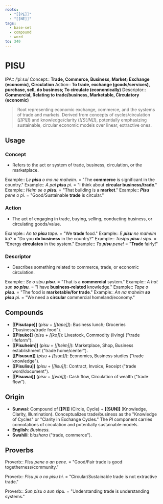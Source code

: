```yaml
---
roots:
  - "[[PE]]"
  - "[[NE]]"
tags:
  - base-set
  - compound
  - word
to: 340
---
```

# PISU

IPA::           /ˈpiːsu/
Concept::       **Trade, Commerce, Business, Market; Exchange (economic), Circulation**
Action::        **To trade, exchange (goods/services), purchase, sell, do business; To circulate (economically)**
Descriptor::    **Commercial, Relating to trade/business, Marketable, Circulatory (economic)**

> Root representing economic exchange, commerce, and the systems of trade and markets. Derived from concepts of cycles/circulation (*[[PI]]*) and knowledge/clarity (*[[SUN]]*), potentially emphasizing sustainable, circular economic models over linear, extractive ones.

## Usage

### Concept
*   Refers to the act or system of trade, business, circulation, or the marketplace.

Example::   *Le **pisu** o mo ne maheim.* = "The **commerce** is significant in the country."
Example::   *A pai **pisu** pi.* = "I think about **circular business/trade**."
Example::   *Heim se o **pisu**.* = "That building is a **market**."
Example::   ***Pisu** pene o pi.* = "Good/Sustainable **trade** is circular."

### Action
*   The act of engaging in trade, buying, selling, conducting business, or circulating goods/value.

Example::   *An ta **pisu** tape.* = "We **trade** food."
Example::   *E **pisu** ne maheim ku?* = "Do you **do business** in the country?"
Example::   *Tasipu **pisu** i sipu.* = "Energy **circulates** in the system."
Example::   *Ta **pisu** pene!* = "**Trade** fairly!"

### Descriptor
*   Describes something related to commerce, trade, or economic circulation.

Example::   *Se o sipu **pisu**.* = "That is a **commercial** system."
Example::   *A hat sun **so pisu**.* = "I have **business-related** knowledge."
Example::   *Tape o **pisu**.* = "The food is **marketable/for trade**."
Example::   *An na maheim **so pisu** pi.* = "We need a **circular** commercial homeland/economy."

## Compounds
*   **[[Pisutape]]** (*pisu* + *[[tape]]*): Business lunch; Groceries ("business/trade food").
*   **[[Pisuko]]** (*pisu* + *[[ko]]*): Livestock, Commodity (living) ("trade lifeform").
*   **[[Pisuheim]]** (*pisu* + *[[heim]]*): Marketplace, Shop, Business establishment ("trade home/center").
*   **[[Pisusun]]** (*pisu* + *[[sun]]*): Economics, Business studies ("trade knowledge").
*   **[[Pisulisu]]** (*pisu* + *[[lisu]]*): Contract, Invoice, Receipt ("trade word/document").
*   **[[Pisuwai]]** (*pisu* + *[[wai]]*): Cash flow, Circulation of wealth ("trade flow").

## Origin
*   **Sunwai**: Compound of **[[PI]]** (Circle, Cycle) + **[[SUN]]** (Knowledge, Clarity, Illumination). Conceptualizes trade/business as the "Knowledge of Cycles" or "Clarity in Exchange Cycles." The *PI* component carries connotations of circulation and potentially sustainable models.
*   **English**: *Business*.
*   **Swahili**: *biashara* ("trade, commerce").

## Proverbs

Proverb:: *Pisu pene o an pene.* = "Good/Fair trade is good togetherness/community."

Proverb:: *Pisu pi o no pisu hi.* = "Circular/Sustainable trade is not extractive trade."

Proverb:: *Sun pisu o sun sipu.* = "Understanding trade is understanding systems."